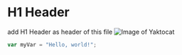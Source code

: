 # H1 Header
add H1 Header as header of this file
![Image of Yaktocat](https://octodex.github.com/images/yaktocat.png)
``` javascript
var myVar = "Hello, world!";
```
